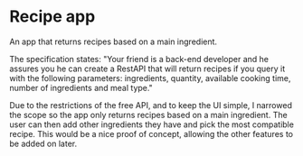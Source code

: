 # Recipe app

An app that returns recipes based on a main ingredient.

The specification states: "Your friend is a back-end developer and he assures you he can create a RestAPI that
will return recipes if you query it with the following parameters: ingredients, quantity, available cooking time, number of ingredients and meal type."

Due to the restrictions of the free API, and to keep the UI simple, I narrowed the scope so the app only returns recipes based on a main ingredient. The user can then add other ingredients they have and pick the most compatible recipe. This would be a nice proof of concept, allowing the other features to be added on later.
